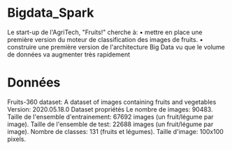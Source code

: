 # Bigdata_Spark
Le start-up de l'AgriTech,
"Fruits!" cherche à:
• mettre en place une première version du moteur de classification des images 
de fruits.
• construire une première version de l'architecture Big Data vu que le volume 
de données va augmenter très rapidement
# Données 
Fruits-360 dataset: A dataset of images containing fruits and vegetables
Version: 2020.05.18.0
Dataset propriétés
Le nombre de images: 90483.
Taille de l'ensemble d'entrainement: 67692 images (un fruit/légume par image).
Taille de l'ensemble de test: 22688 images (un fruit/légume par image).
Nombre de classes: 131 (fruits et légumes).
Taille d'image: 100x100 pixels.
